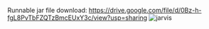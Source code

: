 Runnable jar file download: https://drive.google.com/file/d/0Bz-h-fgL8PvTbFZQTzBmcEUxY3c/view?usp=sharing
![jarvis](https://cloud.githubusercontent.com/assets/25046999/25407209/8ace2574-29d7-11e7-9060-7fe503ed99aa.png)
